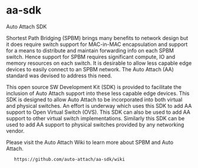 aa-sdk
======

Auto Attach SDK

Shortest Path Bridging (SPBM) brings many benefits to network design but it
does require switch support for MAC-in-MAC encapsulation and support for a
means to distribute and maintain forwarding info on each SPBM switch. Hence
support for SPBM requires significant compute, IO and memory resources on each
switch. It is desirable to allow less capable edge devices to easily connect to
an SPBM network. The Auto Attach (AA) standard was devised to address this need.

This open source SW Development Kit (SDK) is provided to facilitate the
inclusion of Auto Attach support into these less capable edge devices. This SDK
is designed to allow Auto Attach to be incorporated into both virtual and
physical switches. An effort is underway which uses this SDK to add AA support
to Open Virtual Switch (OVS). This SDK can also be used to add AA support to
other virtual switch implementations. Similarly this SDK can be used to add AA
support to physical switches provided by any networking vendor.

Please visit the Auto Attach Wiki to learn more about SPBM and Auto Attach.

       https://github.com/auto-attach/aa-sdk/wiki


